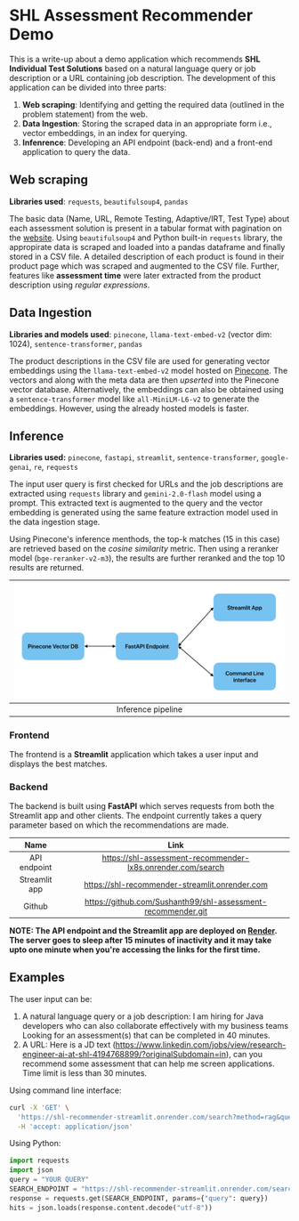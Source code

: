 # **SHL Assessment Recommender Demo**

This is a write-up about a demo application which recommends **SHL Individual Test Solutions** based on a natural language query or job description or a URL containing job description. The development of this application can be divided into three parts:
1. **Web scraping**: Identifying and getting the required data (outlined in the problem statement) from the web.
2. **Data Ingestion**: Storing the scraped data in an appropriate form i.e., vector embeddings, in an index for querying.
3. **Infenrence**: Developing an API endpoint (back-end) and a front-end application to query the data.

## **Web scraping**
**Libraries used**: `requests`, `beautifulsoup4`, `pandas`

The basic data (Name, URL, Remote Testing, Adaptive/IRT, Test Type) about each assessment solution is present in a tabular format with pagination on the [website](https://www.shl.com/solutions/products/product-catalog/). Using `beautifulsoup4` and Python built-in `requests` library, the appropirate data is scraped and loaded into a pandas dataframe and finally stored in a CSV file. A detailed description of each product is found in their product page which was scraped and augmented to the CSV file. Further, features like **assessment time** were later extracted from the product description using *regular expressions*.

## **Data Ingestion**
**Libraries and models used**: `pinecone`, `llama-text-embed-v2` (vector dim: 1024), `sentence-transformer`, `pandas`

The product descriptions in the CSV file are used for generating vector embeddings using the `llama-text-embed-v2` model hosted on [Pinecone](https://www.pinecone.io/). The vectors and along with the meta data are then *upserted* into the Pinecone vector database. Alternatively, the embeddings can also be obtained using a `sentence-transformer` model like `all-MiniLM-L6-v2` to generate the embeddings. However, using the already hosted models is faster.

## **Inference**
**Libraries used:** `pinecone`, `fastapi`, `streamlit`, `sentence-transformer`, `google-genai`, `re`, `requests`

The input user query is first checked for URLs and the job descriptions are extracted using `requests` library and `gemini-2.0-flash` model using a prompt. This extracted text is augmented to the query and the vector embedding is generated using the same feature extraction model used in the data ingestion stage. 

Using Pinecone's inference menthods, the top-k matches (15 in this case) are retrieved based on the *cosine similarity* metric. Then using a reranker model (`bge-reranker-v2-m3`), the results are further reranked and the top 10 results are returned.

|<img title="Application architecture" alt="Application architecture" src="images/app_architecture.png">|
|:-------:|
|Inference pipeline|

### **Frontend**
The frontend is a **Streamlit** application which takes a user input and displays the best matches. 

### **Backend**
The backend is built using **FastAPI** which serves requests from both the Streamlit app and other clients. The endpoint currently takes a query parameter based on which the recommendations are made.


|      Name     |                             Link                             |
|:-------------:|:------------------------------------------------------------:|
| API endpoint  | https://shl-assessment-recommender-lx8s.onrender.com/search  |
| Streamlit app | https://shl-recommender-streamlit.onrender.com               |
| Github        | https://github.com/Sushanth99/shl-assessment-recommender.git |

**NOTE: The API endpoint and the Streamlit app are deployed on [Render](https://render.com/). The server goes to sleep after 15 minutes of inactivity and it may take upto one minute when you're accessing the links for the first time.**

## **Examples**

The user input can be:
1. A natural language query or a job description: I am hiring for Java developers who can also collaborate effectively with my business teams Looking for an assessment(s) that can be completed in 40 minutes.
2. A URL: Here is a JD text (https://www.linkedin.com/jobs/view/research-engineer-ai-at-shl-4194768899/?originalSubdomain=in), can you recommend some assessment that can help me screen applications. Time
limit is less than 30 minutes.

Using command line interface:
```bash
curl -X 'GET' \
  'https://shl-recommender-streamlit.onrender.com/search?method=rag&query=<YOUR QUERY>' \
  -H 'accept: application/json'
```

Using Python:
```python
import requests
import json
query = "YOUR QUERY"
SEARCH_ENDPOINT = "https://shl-recommender-streamlit.onrender.com/search"
response = requests.get(SEARCH_ENDPOINT, params={"query": query})
hits = json.loads(response.content.decode("utf-8"))
```


